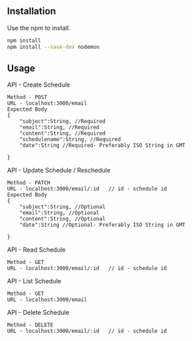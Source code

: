 
## Installation

Use the npm to install.

```bash
npm install 
npm install --save-dev nodemon
```

## Usage

API - Create Schedule

```
Method - POST
URL - localhost:3000/email
Expected Body
{
    "subject":String, //Required
    "email":String, //Required
    "content":String, //Required
    "schedulename":String, //Required
    "date":String //Required- Preferably ISO String in GMT
    
}
```

API - Update Schedule / Reschedule
```
Method - PATCH
URL - localhost:3000/email/:id   // id - schedule id
Expected Body
{
    "subject":String, //Optional
    "email":String, //Optional
    "content":String, //Optional
    "date":String //Optional- Preferably ISO String in GMT
    
}
```

API - Read Schedule
```
Method - GET
URL - localhost:3000/email/:id   // id - schedule id
```

API - List Schedule
```
Method - GET
URL - localhost:3000/email   
```

API - Delete Schedule
```
Method - DELETE
URL - localhost:3000/email/:id   // id - schedule id   
```

